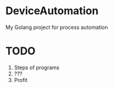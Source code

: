 # DeviceAutomation
My Golang project for process automation 
# TODO
1. Steps of programs
2. ???
3. Profit 